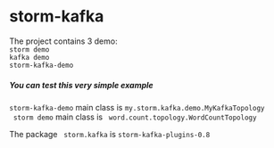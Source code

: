 # storm-kafka
The project contains 3 demo: <br/>
`storm demo` <br/>
`kafka demo` <br/>
`storm-kafka-demo` <br/>

##### You can test this very simple example

` storm-kafka-demo ` main class is `my.storm.kafka.demo.MyKafkaTopology ` <br/>
` storm demo` main class is ` word.count.topology.WordCountTopology`

The package ` storm.kafka` is `storm-kafka-plugins-0.8`
